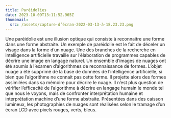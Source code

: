 ```yaml
---
title: Paréidolies
date: 2023-10-09T13:11:52.965Z
thumbnail:
  src: /assets/capture-d’écran-2022-03-13-à-18.23.23.png
---
```

Une paréidolie est une illusion optique qui consiste à reconnaitre une forme dans une forme abstraite. Un exemple de paréidolie est le fait de déceler un visage dans la forme d’un nuage. Une des branches de la recherche en intelligence artificielle travaille sur l’élaboration de programmes capables de décrire une image en langage naturel. Un ensemble d’images de nuages ont été soumis à l’examen d’algorithmes de reconnaissance de formes. L’objet nuage a été supprimé de la base de données de l’intelligence artificielle, si bien que l’algorithme ne connait pas cette forme. Il projette alors des formes assimilées dans sa mémoire pour décrire le nuage. Il n’est plus question de vérifier l’efficacité de l’algorithme à décrire en langage humain le monde tel que nous le voyons, mais de confronter interprétation humaine et interprétation machine d’une forme abstraite. Présentées dans des caisson lumineux, les photographies de nuages sont réalisées selon le tramage d’un écran LCD avec pixels rouges, verts, bleus.